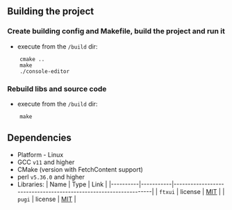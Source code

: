 ## Building the project

### Create building config and Makefile, build the project and run it
- execute from the `/build` dir:
```
    cmake ..
    make
    ./console-editor
```

### Rebuild libs and source code
- execute from the `/build` dir:
```
    make
```


## Dependencies
- Platform - Linux
- GCC `v11` and higher
- CMake (version with FetchContent support)
- perl `v5.36.0` and higher
- Libraries: 
    |   Name   |    Type   |                            Link                                  |
    |----------|-----------|------------------------------------------------------------------|
    |  `ftxui` |  license  | [MIT](https://github.com/ArthurSonzogni/FTXUI/blob/main/LICENSE) |
    |  `pugi`  |  license  | [MIT](https://github.com/zeux/pugixml/blob/master/LICENSE.md)    |  
    